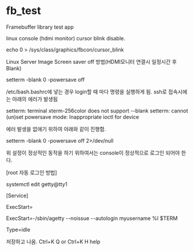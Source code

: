 # fb_test
Framebuffer library test app


linux console (hdmi monitor) cursor blink disable.

echo 0 > /sys/class/graphics/fbcon/cursor_blink

Linux Server Image Screen saver off 방법(HDMI모니터 연결시 일정시간 후 Blank)

setterm -blank 0 -powersave off

/etc/bash.bashrc에 넣는 경우 login할 때 마다 명령을 실행하게 됨. 
ssh로 접속시에는 아래의 에러가 발생됨

setterm: terminal xterm-256color does not support --blank
setterm: cannot (un)set powersave mode: Inappropriate ioctl for device

에러 발생을 없애기 위하여 아래와 같이 진행함.

setterm -blank 0 -powersave off 2>/dev/null

위 설정이 정상적인 동작을 하기 위하여서는 console이 정상적으로 로그인 되어야 한다.

[root 자동 로그인 방법]

systemctl edit getty@tty1

[Service]

ExecStart=

ExecStart=-/sbin/agetty --noissue --autologin myusername %I $TERM

Type=idle

저장하고 나옴. Ctrl+K Q or Ctrl+K H help
